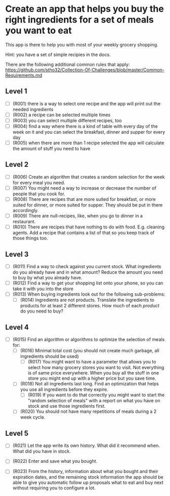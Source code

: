 # Create an app that helps you buy the right ingredients for a set of meals you want to eat

This app is there to help you with most of your weekly grocery shopping.

Hint: you have a set of simple recipies in the docs.

There are the following additional common rules that apply: 
https://github.com/stho32/Collection-Of-Challenges/blob/master/Common-Requirements.md

## Level 1
- [ ] (R001) there is a way to select one recipe and the app will print out the needed ingredients
- [ ] (R002) a recipe can be selected multiple times
- [ ] (R003) you can select multiple different recipes, too
- [ ] (R004) find a way where there is a kind of table with every day of the week on it and you can select the breakfast, dinner and supper for every day
- [ ] (R005) when there are more than 1 recipe selected the app will calculate the amount of stuff you need to have

## Level 2
- [ ] (R006) Create an algorithm that creates a random selection for the week for every meal you need.
- [ ] (R007) You might need a way to increase or decrease the number of people that you cook for.
- [ ] (R008) There are recipes that are more suited for breakfast, or more suited for dinner, or more suited for supper. They should be put in there accordingly.
- [ ] (R009) There are null-recipes, like, when you go to dinner in a restaurant. 
- [ ] (R010) There are recipes that have nothing to do with food. E.g. cleaning agents. Add a recipe that contains a list of that so you keep track of those things too.

## Level 3
- [ ] (R011) Find a way to check against you current stock. What ingredients do you already have and in what amount? Reduce the amount you need to buy by what you already have.
- [ ] (R012) Find a way to get your shopping list onto your phone, so you can take it with you into the store
- [ ] (R013) When buying ingredients look out for the following sub-problems:
  - [ ] (R014) Ingredients are not products. Translate the ingredients to products for at least 2 different stores. How much of each *product* do you need to buy?

## Level 4
- [ ] (R015) Find an algorithm or algorithms to optimize the selection of meals for:
  - [ ] (R016) Minimal total cost (you should not create much garbage, all ingredients should be used)
    - [ ] (R017) You might want to have a parameter that allows you to select how many grocery stores you want to visit. Not everything is of same price everywhere. When you buy all the stuff in one store you might end up with a higher price but you save time.
  - [ ] (R018) Not all ingredients last long. Find an optimization that helps you use all ingredients before they expire.
    - [ ] (R019) If you want to do that correctly you might want to start the "random selection of meals" with a report on what you have on stock and use those ingredients first.
  - [ ] (R020) You should not have many repetitions of meals during a 2 week cycle. 
  
## Level 5
- [ ] (R021) Let the app write its own history. What did it recommend when. What did you have in stock.
- [ ] (R022) Enter and save what you bought.
- [ ] (R023) From the history, information about what you bought and their expiration dates, and the remaining stock information the app should be able to give you automatic follow up proposals what to eat and buy next without requiring you to configure a lot.



